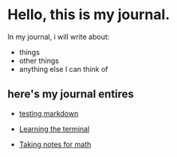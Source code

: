 # Hello, this is my journal.

In my journal, i will write about:

- things
- other things
- anything else I can think of

## here's my journal entires

- [testing markdown](entries/testmd.md)

- [Learning the terminal](entries/thingy.md)

- [Taking notes for math](entries/journal2.md)
